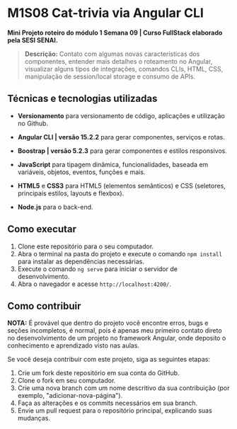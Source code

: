    # M1S08 Cat-trivia via Angular CLI
**Mini Projeto roteiro do módulo 1 Semana 09 | Curso FullStack elaborado pela SESI SENAI.**

> **Descrição:** Contato com algumas novas caracteristicas dos componentes, entender mais detalhes o roteamento no Angular, visualizar alguns tipos de integrações, comandos CLIs, HTML, CSS, manipulação de session/local storage e consumo de APIs.

## Técnicas e tecnologias utilizadas

+ **Versionamento** para versionamento de código, aplicações e utilização no Github.

+ **Angular CLI | versão 15.2.2** para gerar componentes, serviços e rotas. 

+ **Boostrap | versão 5.2.3** para gerar componentes e estilos responsivos.

+ **JavaScript** para tipagem dinâmica, funcionalidades, baseada em variáveis, objetos, eventos, funções e mais. 

+ **HTML5** e **CSS3** para HTML5 (elementos semânticos) e CSS (seletores, principais estilos, layouts e flexbox).

+ **Node.js** para o back-end.

## Como executar

1. Clone este repositório para o seu computador. 
2. Abra o terminal na pasta do projeto e execute o comando `npm install` para instalar as dependências necessárias.
3. Execute o comando `ng serve` para iniciar o servidor de desenvolvimento.
4. Abra o navegador e acesse `http://localhost:4200/`.
     
## Como contribuir

**NOTA:** É provável que dentro do projeto você encontre erros, bugs e seções incompletos, é normal, 
pois é apenas meu primeiro contato direto no desenvolvimento de um projeto no framework Angular, 
onde deposito o conhecimento e aprendizado visto nas aulas.

Se você deseja contribuir com este projeto, siga as seguintes etapas: 

1. Crie um fork deste repositório em sua conta do GitHub. 
2. Clone o fork em seu computador. 
3. Crie uma nova branch com um nome descritivo da sua contribuição (por exemplo, "adicionar-nova-página"). 
4. Faça as alterações e os commits necessários em sua branch. 
5. Envie um pull request para o repositório principal, explicando suas mudanças.
